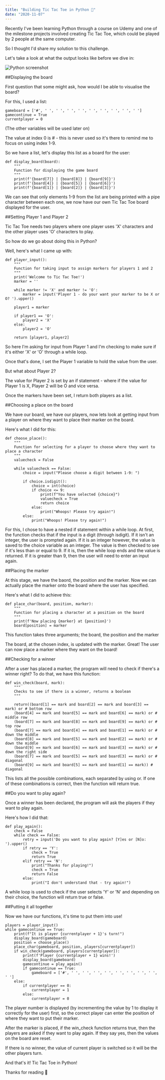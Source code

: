 ```yaml
---
title: "Building Tic Tac Toe in Python 🐍"
date: "2020-11-07"
---
```


Recently I've been learning Python through a course on Udemy and one of the milestone projects involved creating Tic Tac Toe, which could be played by 2 people at the same computer.

So I thought I'd share my solution to this challenge.

Let's take a look at what the output looks like before we dive in:

![Python screenshot](https://i.imgur.com/gJhzdm3.jpg)

##Displaying the board

First question that some might ask, how would I be able to visualise the board?

For this, I used a list:
```
gameboard = ['#', ' ', ' ', ' ', ' ', ' ', ' ', ' ', ' ', ' ']
gamecontinue = True
currentplayer = 0
```
(The other variables will be used later on)

The value at index 0 is # - this is never used so it's there to remind me to focus on using index 1-9.

So we have a list, let's display this list as a board for the user:

```
def display_board(board):
    """
    Function for displaying the game board
    """
    print(f'{board[7]} | {board[8]} | {board[9]}')
    print(f'{board[4]} | {board[5]} | {board[6]}')
    print(f'{board[1]} | {board[2]} | {board[3]}')
```

We can see that only elements 1-9 from the list are being printed with a pipe character between each one, we now have our own Tic Tac Toe board displayed for the user.

##Setting Player 1 and Player 2

Tic Tac Toe needs two players where one player uses 'X' characters and the other player uses 'O' characters to play.

So how do we go about doing this in Python?

Well, here's what I came up with:

```
def player_input():
    """
    Function for taking input to assign markers for players 1 and 2
    """
    print('Welcome to Tic Tac Toe!')
    marker = ''

    while marker != 'X' and marker != 'O':
        marker = input('Player 1 - do your want your marker to be X or O? ').upper()
    
    player1 = marker

    if player1 == 'O':
        player2 = 'X'
    else:
        player2 = 'O'

    return [player1, player2]
```

So here I'm asking for input from Player 1 and I'm checking to make sure if it's either 'X' or 'O' through a while loop.

Once that's done, I set the Player 1 variable to hold the value from the user.

But what about Player 2?

The value for Player 2 is set by an if statement - where if the value for Player 1 is X, Player 2 will be O and vice versa.

Once the markers have been set, I return both players as a list.

##Choosing a place on the board

We have our board, we have our players, now lets look at getting input from a player on where they want to place their marker on the board.

Here's what I did for this:
```
def choose_place():
    """
    Function for selecting for a player to choose where they want to place a character
    """
    valuecheck = False

    while valuecheck == False:
        choice = input("Please choose a digit between 1-9: ")

        if choice.isdigit():
            choice = int(choice)
            if choice <= 9:
                print(f"You have selected {choice}")
                valuecheck = True
                return choice
            else:
                print("Whoops! Please try again!")
        else:
            print("Whoops! Please try again!")
```

For this, I chose to have a nested if statement within a while loop. At first, the function checks that if the input is a digit (through isdigit). If it isn't an integer, the user is prompted again. If it is an integer however, the value is saved to the choice variable as an integer. The value is then checked to see if it's less than or equal to 9. If it is, then the while loop ends and the value is returned. If it is greater than 9, then the user will need to enter an input again.

##Placing the marker

At this stage, we have the baord, the position and the marker. Now we can actually place the marker onto the board where the user has specified.

Here's what I did to achieve this:

```
def place_char(board, position, marker):
    """
    Function for placing a character at a position on the board
    """
    print(f'Now placing {marker} at {position}')
    board[position] = marker
```

This function takes three arguments; the board, the position and the marker

The board, at the chosen index, is updated with the marker. Great! The user can now place a marker where they want on the board!


##Checking for a winner

After a user has placed a marker, the program will need to check if there's a winner right? To do that, we have this function:

```
def win_check(board, mark):
    """
    Checks to see if there is a winner, returns a boolean
    """

    return((board[1] == mark and board[2] == mark and board[3] == mark) or # bottom row
    (board[4] == mark and board[5] == mark and board[6] == mark) or # middle row
    (board[7] == mark and board[8] == mark and board[9] == mark) or # top row
    (board[7] == mark and board[4] == mark and board[1] == mark) or # down the middle
    (board[8] == mark and board[5] == mark and board[2] == mark) or # down the middle
    (board[9] == mark and board[6] == mark and board[3] == mark) or # down the right side
    (board[7] == mark and board[5] == mark and board[3] == mark) or # diagonal
    (board[9] == mark and board[5] == mark and board[1] == mark)) # diagonal
```

This lists all the possible combinations, each separated by using or. If one of these combinations is correct, then the function will return true.

##Do you want to play again?

Once a winner has been declared, the program will ask the players if they want to play again.

Here's how I did that:

```
def play_again():
    check = False
    while check == False:
        retry = input('Do you want to play again? [Y]es or [N]o: ').upper()
        if retry == 'Y':
            check = True
            return True
        elif retry == 'N':
            print("Thanks for playing!")
            check = True
            return False
        else:
            print("I don't understand that - try again!")
```

A while loop is used to check if the user selects 'Y' or 'N' and depending on their choice, the function will return true or false.

##Putting it all together

Now we have our functions, it's time to put them into use!

```
players = player_input()
while gamecontinue == True:
    print(f"It is player {currentplayer + 1}'s turn!")
    display_board(gameboard)
    position = choose_place()
    place_char(gameboard, position, players[currentplayer])
    if win_check(gameboard, players[currentplayer]):
        print(f'Player {currentplayer + 1} wins!')
        display_board(gameboard)
        gamecontinue = play_again()
        if gamecontinue == True:
            gameboard = ['#', ' ', ' ', ' ', ' ', ' ', ' ', ' ', ' ', ' ']
    else:
        if currentplayer == 0:
            currentplayer = 1
        else:
            currentplayer = 0
```

The player number is displayed (by incrementing the value by 1 to display it correctly for the user) first, so the correct player can enter the position of where they want to put their marker.

After the marker is placed, if the win_check function returns true, then the players are asked if they want to play again. If they say yes, then the values on the board are reset.

If there is no winner, the value of current player is switched so it will be the other players turn.

And that's it! Tic Tac Toe in Python!

Thanks for reading 👏

